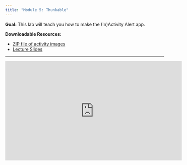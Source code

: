 ```yaml
---
title: "Module 5: Thunkable"
---
```


**Goal:** This lab will teach you how to make the (In)Activity Alert app.

**Downloadable Resources:** 
- <a href="/files/activity_images.zip" target="_blank">ZIP file of activity images</a>
- <a href="/files/thunkable_week5.pdf" target="_blank">Lecture Slides</a>

<hr/>

<iframe width="560" height="315" src="https://www.youtube.com/embed/YgIghI3ZBkI" frameborder="0" allow="accelerometer; autoplay; clipboard-write; encrypted-media; gyroscope; picture-in-picture" allowfullscreen></iframe>